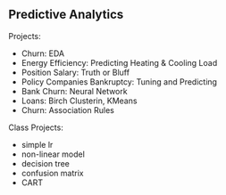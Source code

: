 ## Predictive Analytics

Projects:
- Churn: EDA
- Energy Efficiency: Predicting Heating & Cooling Load
- Position Salary: Truth or Bluff
- Policy Companies Bankruptcy: Tuning and Predicting  
- Bank Churn: Neural Network  
- Loans: Birch Clusterin, KMeans
- Churn: Association Rules


Class Projects:
- simple lr
- non-linear model
- decision tree
- confusion matrix
- CART
